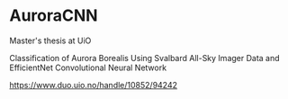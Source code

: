 # AuroraCNN
Master's thesis at UiO

Classification of Aurora Borealis Using Svalbard All-Sky Imager Data and EfficientNet Convolutional Neural Network

https://www.duo.uio.no/handle/10852/94242
